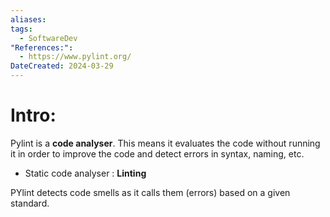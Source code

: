 ```yaml
---
aliases: 
tags:
  - SoftwareDev
"References:":
  - https://www.pylint.org/
DateCreated: 2024-03-29
---
```

# Intro: 
Pylint is a **code analyser**. This means it evaluates the code without running it in order to improve the code and detect errors in syntax, naming, etc.
+ Static code analyser : **Linting**

PYlint detects code smells as it calls them (errors) based on a given standard. 
